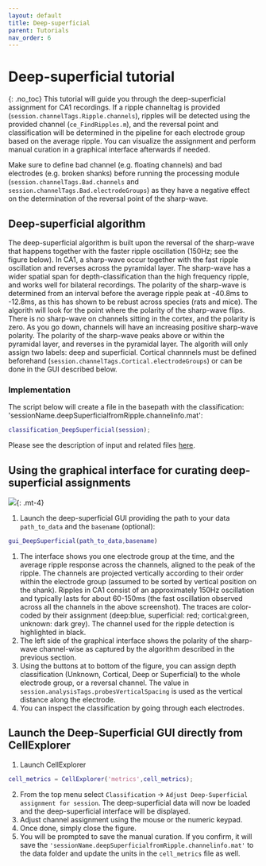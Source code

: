 ```yaml
---
layout: default
title: Deep-superficial
parent: Tutorials
nav_order: 6
---
```

# Deep-superficial tutorial
{: .no_toc}
This tutorial will guide you through the deep-superficial assignment for CA1 recordings. If a ripple channeltag is provided (`session.channelTags.Ripple.channels`), ripples will be detected using the provided channel (`ce_FindRipples.m`), and the reversal point and classification will be determined in the pipeline for each electrode group based on the average ripple. You can visualize the assignment and perform manual curation in a graphical interface afterwards if needed. 

Make sure to define bad channel (e.g. floating channels) and bad electrodes (e.g. broken shanks) before running the processing module (`session.channelTags.Bad.channels` and `session.channelTags.Bad.electrodeGroups`) as they have a negative effect on the determination of the reversal point of the sharp-wave.

## Deep-superficial algorithm
The deep-superficial algorithm is built upon the reversal of the sharp-wave that happens together with the faster ripple oscillation (150Hz; see the figure below). In CA1, a sharp-wave occur together with the fast ripple oscillation and reverses across the pyramidal layer. The sharp-wave has a wider spatial span for depth-classification than the high frequency ripple, and works well for bilateral recordings. The polarity of the sharp-wave is determined from an interval before the average ripple peak at -40.8ms to -12.8ms, as this has shown to be rebust across species (rats and mice). The algorith will look for the point where the polarity of the sharp-wave flips. There is no sharp-wave on channels sitting in the cortex, and the polarity is zero. As you go down, channels will have an increasing positive sharp-wave polarity. The polarity of the sharp-wave peaks above or within the pyramidal layer, and reverses in the pyramidal layer. The algorith will only assign two labels: deep and superficial. Cortical channnels must be defined beforehand (`session.channelTags.Cortical.electrodeGroups`) or can be done in the GUI described below.

### Implementation 
The script below will create a file in the basepath with the classification: 'sessionName.deepSuperficialfromRipple.channelinfo.mat':

```m
classification_DeepSuperficial(session);
```

Please see the description of input and related files [here]({{"/pipeline/hippocampal-metrics/#deep-superficial-metrics"|absolute_url}}).

## Using the graphical interface for curating deep-superficial assignments
![](https://buzsakilab.com/wp/wp-content/uploads/2020/02/gui_deepSuperficial.png){: .mt-4}

1. Launch the deep-superficial GUI providing the path to your data `path_to_data` and the `basename` (optional):
```m
gui_DeepSuperficial(path_to_data,basename)
```
1. The interface shows you one electrode group at the time, and the average ripple response across the channels, aligned to the peak of the ripple. The channels are projected vertically according to their order within the electrode group (assumed to be sorted by vertical position on the shank). Ripples in CA1 consist of an approximately 150Hz oscillation and typically lasts for about 60-150ms (the fast oscillation observed across all the channels in the above screenshot). The traces are color-coded by their assignment (deep:blue, superficial: red; cortical:green, unknown: dark grey). The channel used for the ripple detection is highlighted in black.
2. The left side of the graphical interface shows the polarity of the sharp-wave channel-wise as captured by the algorithm described in the previous section. 
3. Using the buttons at to bottom of the figure, you can assign depth classification (Unknown, Cortical, Deep or Superficial) to the whole electrode group, or a reversal channel. The value in `session.analysisTags.probesVerticalSpacing` is used as the vertical distance along the electrode.
4. You can inspect the classification by going through each electrodes.

## Launch the Deep-Superficial GUI directly from CellExplorer
1. Launch CellExplorer
```m
cell_metrics = CellExplorer('metrics',cell_metrics); 
```
2. From the top menu select `Classification` -> `Adjust Deep-Superficial assignment for session`. The deep-superficial data will now be loaded and the deep-superficial interface will be displayed.
3. Adjust channel assignment using the mouse or the numeric keypad. 
3. Once done, simply close the figure. 
4. You will be prompted to save the manual curation. If you confirm, it will save the `'sessionName.deepSuperficialfromRipple.channelinfo.mat'` to the data folder and update the units in the `cell_metrics` file as well.
